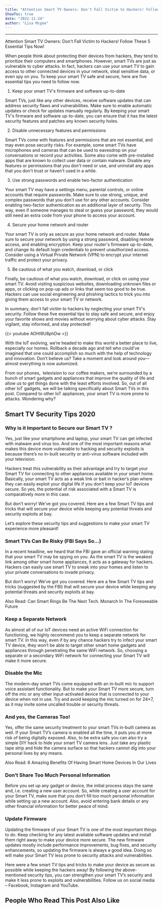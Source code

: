 ```yaml
---
title: "Attention Smart TV Owners: Don't Fall Victim to Hackers! Follow These 5 Essential Tips Now!"
ShowToc: true 
date: "2022-11-24"
author: "Lisa Mcgee"
---
```

*****
Attention Smart TV Owners: Don't Fall Victim to Hackers! Follow These 5 Essential Tips Now!

When people think about protecting their devices from hackers, they tend to prioritize their computers and smartphones. However, smart TVs are just as vulnerable to cyber attacks. In fact, hackers can use your smart TV to gain access to other connected devices in your network, steal sensitive data, or even spy on you. To keep your smart TV safe and secure, here are five essential tips you need to follow now.

1. Keep your smart TV's firmware and software up-to-date

Smart TVs, just like any other devices, receive software updates that can address security flaws and vulnerabilities. Make sure to enable automatic updates or check for updates manually regularly. By keeping your smart TV's firmware and software up-to-date, you can ensure that it has the latest security features and patches any known security holes.

2. Disable unnecessary features and permissions

Smart TVs come with features and permissions that are not essential, and may even pose security risks. For example, some smart TVs have microphones and cameras that can be used to eavesdrop on your conversations or record your activities. Some also come with pre-installed apps that are known to collect user data or contain malware. Disable any features or permissions that you don't need or use, and uninstall any apps that you don't trust or haven't used in a while.

3. Use strong passwords and enable two-factor authentication

Your smart TV may have a settings menu, parental controls, or online accounts that require passwords. Make sure to use strong, unique, and complex passwords that you don't use for any other accounts. Consider enabling two-factor authentication as an additional layer of security. This way, even if someone manages to steal or guess your password, they would still need an extra code from your phone to access your account.

4. Secure your home network and router

Your smart TV is only as secure as your home network and router. Make sure to secure your network by using a strong password, disabling remote access, and enabling encryption. Keep your router's firmware up-to-date, and change its default login credentials to prevent unauthorized access. Consider using a Virtual Private Network (VPN) to encrypt your internet traffic and protect your privacy.

5. Be cautious of what you watch, download, or click

Finally, be cautious of what you watch, download, or click on using your smart TV. Avoid visiting suspicious websites, downloading unknown files or apps, or clicking on pop-up ads or links that seem too good to be true. Hackers can use social engineering and phishing tactics to trick you into giving them access to your smart TV or network.

In summary, don't fall victim to hackers by neglecting your smart TV's security. Follow these five essential tips to stay safe and secure, and enjoy your favorite shows and movies without worrying about cyber attacks. Stay vigilant, stay informed, and stay protected!

{{< youtube AOHI9U8phDw >}} 



With the IoT evolving, we’re headed to make this world a better place to live, especially our homes. Rollback a decade ago and tell who could’ve imagined that one could accomplish so much with the help of technology and innovation. Don’t believe us? Take a moment and look around you—almost everything is now automized.
 
From our phones,  television to our coffee makers, we’re surrounded by a bunch of smart gadgets and appliances that improve the quality of life and allow us to get things done with the least efforts involved. So, out of all other IoT gadgets, we will be talking specifically about Smart TVs in this post. Compared to other IoT appliances, your smart TV is more prone to attacks. Wondering why?
 
## Smart TV Security Tips 2020
 
### Why is it Important to Secure our Smart TV ?
 
Yes, just like your smartphone and laptop, your smart TV can get infected with malware and virus too. And one of the most important reasons what makes this device more vulnerable to hacking and security exploits is because there’s no in-built security or anti-virus software included with your television.
 
Hackers treat this vulnerability as their advantage and try to target your Smart TV for connecting to other appliances available in your smart home. Basically, your smart TV acts as a weak link or bait in hacker’s plan where they can easily exploit your digital life if you don’t keep your IoT devices secure. So yes, the potential of risk associated with a Smart TV is comparatively more in this case.
 
But don’t worry! We’ve got you covered. Here are a few Smart TV tips and tricks that will secure your device while keeping any potential threats and security exploits at bay.
 
Let’s explore these security tips and suggestions to make your smart TV experience more pleasant!
 
### Smart TVs Can Be Risky (FBI Says So…)
 
In a recent headline, we heard that the FBI gave an official warning stating that your smart TV may be spying on you. As the smart TV is the weakest link among other smart home appliances, it acts as a gateway for hackers. Hackers can easily use smart TV to sneak into your homes and listen to your private conversations to invade privacy.
 
But don’t worry! We’ve got you covered. Here are a few Smart TV tips and tricks (suggested by the FBI) that will secure your device while keeping any potential threats and security exploits at bay.
 
Also Read: Can Smart Rings Be The Next Tech. Monarch In The Foreseeable Future
 
### Keep a Separate Network
 
As almost all of our IoT devices need an active WiFi connection for functioning, we highly recommend you to keep a separate network for smart TV. In this way, even if by any chance hackers try to infect your smart TV device, they won’t be able to target other smart home gadgets and appliances through penetrating the same WiFi network. So, choosing a separate or a secondary WiFi network for connecting your Smart TV will make it more secure.
 
### Disable the Mic
 
The modern-day smart TVs come equipped with an in-built mic to support voice assistant functionality. But to make your Smart TV more secure, turn off the mic or any other input-activated device that is connected to your device when not in use. Try and avoid keeping the mic turned on for 24×7, as it may invite some uncalled trouble or security threats.
 
### And yes, the Cameras Too!
 
Yes, offer the same security treatment to your smart TVs in-built camera as well. If your Smart TV’s camera is enabled all the time, it puts you at more risk of being digitally exposed. Also, to be extra safe you can also try a simple DIY hack to hide your smart TV camera lens. Just take any plastic tape strip and hide the camera surface so that hackers cannot dig into your personal lives by any means.
 
Also Read: 6 Amazing Benefits Of Having Smart Home Devices In Our Lives
 
### Don’t Share Too Much Personal Information
 
Before you set up any gadget or device, the initial process stays the same and, i.e. creating a new user account. So, while creating a user account for your Smart TV, make sure that you don’t fill too much personal information while setting up a new account. Also, avoid entering bank details or any other financial information for better peace of mind.
 
### Update Firmware
 
Updating the firmware of your Smart TV is one of the most important things to do. Keep checking for any latest available software updates and install them right away to make your device more secure. The new firmware updates mostly include performance improvements, bug fixes, and security enhancements, so updating the firmware is always a good idea. Doing so will make your Smart TV less prone to security attacks and vulnerabilities.
 
Here were a few smart TV tips and tricks to make your device as secure as possible while keeping the hackers away! By following the above-mentioned security tips, you can strengthen your smart TV’s security and make it less prone to exploits and vulnerabilities. Follow us on social media – Facebook, Instagram and YouTube.
 
##  People Who Read This Post Also Like 



